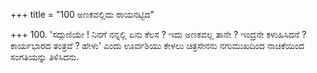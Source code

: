 +++
title = "100 ಅಣಕವಲ್ಲಿದು ರಾಯನಟ್ಟಿದ"

+++
100. 'ಸದ್ಗುಣಿಯೇ ! ನಿನಗೆ ನನ್ನಲ್ಲಿ ಏನು ಕೆಲಸ ? ಇದು ಅಣಕವಲ್ಲ ತಾನೇ ? ಇಂದ್ರನೇ ಕಳುಹಿಸಿದನೆ ? ಕಾರ್ಯಭಾರದ ತಂತ್ರವೆ ? ಹೇಳು' ಎಂದು ಊರ್ವಶಿಯು ಕೇಳಲು ಚಿತ್ರಸೇನನು ನಗುಮುಖದಿಂದ ನಾಚಿಕೆಯಿಂದ ಸಂಗತಿಯನ್ನು ತಿಳಿಸಿದನು.
